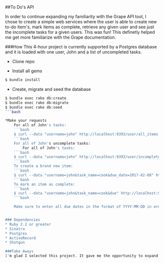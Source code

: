 ##To Do's API

In order to continue expanding my familiarity with the Grape API tool, I chose to create a simple  web services where the user is able to create new to-do item's, mark items as complete, retrieve any given user and see just the incomplete tasks for a given users. This was fun! This definetly helped me get more familiarize with the Grape documentation. 


###How
This 4-hour project is currently supported by a Postgres database and it is loaded with one user, John and a list of uncompleted tasks.

* Clone repo

* Install all gems
``` bash
$ bundle install
```
* Create, migrate and seed the database
```bash
$ bundle exec rake db:create
$ bundle exec rake db:migrate
$ bundle exec rake db:seed
```bash

*Make your requests
	For all of John's tasks:
	```bash
	$ curl --data "username=john" http://localhost:9393/user/all_items
	```bash
	For all of John's uncomplete tasks:
		For all of John's tasks:
	```bash
	$ curl --data "username=john" http://localhost:9393/user/incomplete_items
	```bash
	To create a brand new item:
	```bash
	$ curl --data "username=john&task_name=cook&due_date=2017-02-08" http://localhost:9393/user/create_task
	```bash
	To mark an item as complete:
	```bash
	$ curl --data "username=john&task_name=cook&due" http://localhost:9393/user/update_task
	```bash

	Make sure to enter all due dates in the format of YYYY-MM-DD in order to succesfully create and update.


### Dependencies
* Ruby 2.2 or greater
* Sinatra
* Postgres
* ActiveRecord
* Shotgun

###Take Aways
I'm glad I selected this project. It gave me the opportunity to expand my knowledge on webservice set up while considering different types of request to the same objects. 




